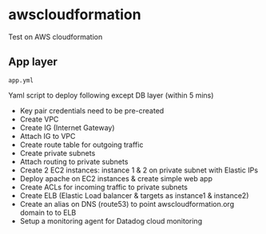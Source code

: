 # awscloudformation
Test on AWS cloudformation


## App layer

`app.yml`

Yaml script to deploy following except DB layer (within 5 mins)
- Key pair credentials need to be pre-created
- Create VPC
- Create IG (Internet Gateway)
- Attach IG to VPC
- Create route table for outgoing traffic
- Create private subnets
- Attach routing to private subnets
- Create 2 EC2 instances: instance 1 & 2 on private subnet with Elastic IPs
- Deploy apache on EC2 instances & create simple web app
- Create ACLs for incoming traffic to private subnets
- Create ELB (Elastic Load balancer & targets as instance1 & instance2)
- Create an alias on DNS (route53) to point awscloudformation.org domain to to ELB 
- Setup a monitoring agent for Datadog cloud monitoring

